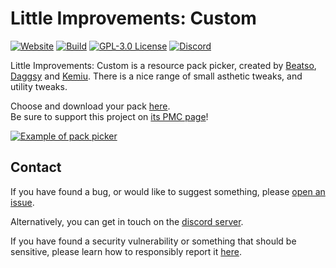 # Little Improvements: Custom
[![Website](https://img.shields.io/website?down_color=critical&up_color=success&url=https%3A%2F%2Fwww.littleimprovements-custom.tk%2F)](https://www.littleimprovements-custom.tk/)
[![Build](https://img.shields.io/github/workflow/status/LittleImprovementsCustom/LittleImprovementsCustom/Node.js%20CI)](https://github.com/LittleImprovementsCustom/LittleImprovementsCustom/actions?query=workflow%3A%22Node.js+CI%22)
[![GPL-3.0 License](https://img.shields.io/github/license/LittleImprovementsCustom/LittleImprovementsCustom)](https://github.com/LittleImprovementsCustom/LittleImprovementsCustom/blob/master/LICENSE)
[![Discord](https://img.shields.io/discord/738126248194211960?color=7289da)](https://discord.gg/bNcZjFe)

Little Improvements: Custom is a resource pack picker, created by [Beatso](https://www.beatso.tk/), [Daggsy](https://www.planetminecraft.com/member/daggsy/) and [Kemiu](https://www.planetminecraft.com/member/kemiu/). There is a nice range of small asthetic tweaks, and utility tweaks.

Choose and download your pack [here](https://www.littleimprovements-custom.tk/).\
Be sure to support this project on [its PMC page](https://www.planetminecraft.com/texture-pack/little-improvements-custom/)!

[![Example of pack picker](https://user-images.githubusercontent.com/56277964/99318912-765e8280-281d-11eb-88b6-d6cb32d74bda.png)](https://www.littleimprovements-custom.tk/)

## Contact

If you have found a bug, or would like to suggest something, please [open an issue](https://github.com/LittleImprovementsCustom/LittleImprovementsCustom/issues/new).

Alternatively, you can get in touch on the [discord server](beatso.tk/discord).

If you have found a security vulnerability or something that should be sensitive, please learn how to responsibly report it [here](https://github.com/LittleImprovementsCustom/LittleImprovementsCustom/blob/master/.github/SECURITY.md).
